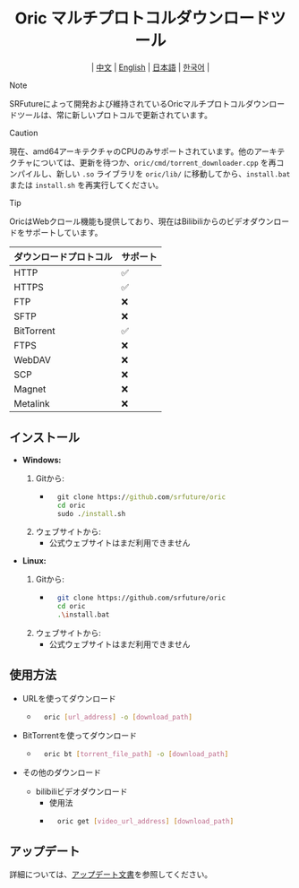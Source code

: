 <div align="center">

# Oric マルチプロトコルダウンロードツール

| [中文](../CN/README.md) | [English](../EN/README.md) | [日本語](../JA/README.md) | [한국어](../KO/README.md) |

</div>

> [!NOTE]
> SRFutureによって開発および維持されているOricマルチプロトコルダウンロードツールは、常に新しいプロトコルで更新されています。

> [!CAUTION]
> 現在、amd64アーキテクチャのCPUのみサポートされています。他のアーキテクチャについては、更新を待つか、`oric/cmd/torrent_downloader.cpp` を再コンパイルし、新しい `.so` ライブラリを `oric/lib/` に移動してから、`install.bat` または `install.sh` を再実行してください。

> [!TIP]
> OricはWebクロール機能も提供しており、現在はBilibiliからのビデオダウンロードをサポートしています。

| ダウンロードプロトコル | サポート |
|---------------------|---------|
| HTTP                | ✅      |
| HTTPS               | ✅      |
| FTP                 | ❌      |
| SFTP                | ❌      |
| BitTorrent          | ✅      |
| FTPS                | ❌      |
| WebDAV              | ❌      |
| SCP                 | ❌      |
| Magnet              | ❌      |
| Metalink            | ❌      |

## インストール

- **Windows:**
    1. Gitから:
        - ```cmd
            git clone https://github.com/srfuture/oric
            cd oric
            sudo ./install.sh
    2. ウェブサイトから:
        - 公式ウェブサイトはまだ利用できません

- **Linux:**
    1. Gitから:
        - ```bash
            git clone https://github.com/srfuture/oric
            cd oric
            .\install.bat
    2. ウェブサイトから:
        - 公式ウェブサイトはまだ利用できません

## 使用方法

- URLを使ってダウンロード

    - ```bash
        oric [url_address] -o [download_path]
- BitTorrentを使ってダウンロード

    - ```bash
        oric bt [torrent_file_path] -o [download_path]
- その他のダウンロード
    - bilibiliビデオダウンロード
        - 使用法
        - ``` bash
            oric get [video_url_address] [download_path]
## アップデート

詳細については、[アップデート文書](./update.log.md)を参照してください。

